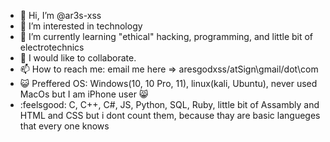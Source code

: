 - 👋 Hi, I’m @ar3s-xss
- 👀 I’m interested in technology
- 🌱 I’m currently learning "ethical" hacking, programming, and little bit of electrotechnics
- 💞️ I would like to collaborate.
- 📫 How to reach me: email me here => aresgodxss/atSign\gmail/dot\com
- :smiley_cat: Preffered OS: Windows(10, 10 Pro, 11), linux(kali, Ubuntu), never used MacOs but I am iPhone user :smile_cat: 
- :feelsgood: C, C++, C#, JS, Python, SQL, Ruby, little bit of Assambly and HTML and CSS but i dont count them, because thay are basic langueges that every one knows  
<!---
AresGodXss/AresGodXss is a ✨ special ✨ repository because its `README.md` (this file) appears on your GitHub profile.
You can click the Preview link to take a look at your changes.
--->
